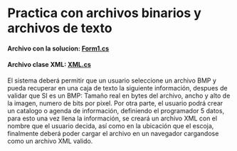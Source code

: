 # Practica con archivos binarios y archivos de texto 

#### Archivo con la solucion: [Form1.cs](Practica2_Archivos/Form1.cs)
#### Archivo clase XML: [XML.cs](Practica2_Archivos/XML.cs)

El sistema deberá permitir que un usuario seleccione un archivo BMP y pueda recuperar en una caja de texto la siguiente información, despues de validar que SI es un BMP: Tamaño real en bytes del archivo, ancho y alto de la imagen, numero de bits por pixel.
Por otra parte, el usuario podrá crear un catalogo o agenda de información, definiendo el programador 5 datos, para esto una vez llena la información, se creará un archivo XML con el nombre que el usuario decida, así como en la ubicación que el escoja, finalmente deberá poder cargar el archivo en un navegador cargandose como un archivo XML valido.
